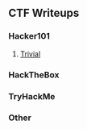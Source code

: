 ## CTF Writeups

### Hacker101
1. [Trivial](https://github.com/nukasec/writeups/hacker101/00_trivial)

### HackTheBox

### TryHackMe

### Other
